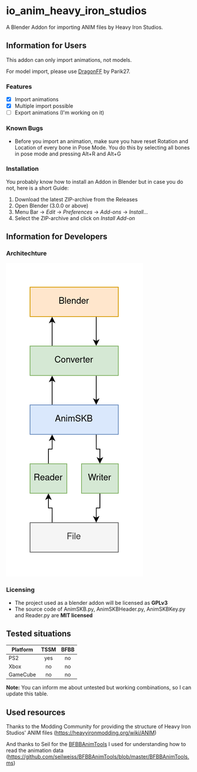 # io_anim_heavy_iron_studios
A Blender Addon for importing ANIM files by Heavy Iron Studios.

## Information for Users

This addon can only import animations, not models.

For model import, please use [DragonFF](https://github.com/Parik27/DragonFF) by Parik27.

### Features

- [x] Import animations
- [x] Multiple import possible
- [ ] Export animations (I'm working on it)

### Known Bugs

- Before you import an animation, make sure you have reset Rotation and Location of every bone in Pose Mode. You do this by selecting all bones in pose mode and pressing Alt+R and Alt+G

### Installation

You probably know how to install an Addon in Blender but in case you do not, here is a short Guide:

1. Download the latest ZIP-archive from the Releases
2. Open Blender (3.0.0 or above)
3. Menu Bar -> _Edit_ -> _Preferences_ -> _Add-ons_ -> _Install..._
4. Select the ZIP-archive and click on _Install Add-on_

## Information for Developers

### Architechture

![diagram of the architechture](https://raw.githubusercontent.com/BassBoy320/io_anim_heavy_iron_studios/main/images/architechture.png)

### Licensing

- The project used as a blender addon will be licensed as **GPLv3**
- The source code of AnimSKB.py, AnimSKBHeader.py, AnimSKBKey.py and Reader.py are **MIT licensed**

## Tested situations

| Platform | TSSM | BFBB |
| -------- | :--: | :--: |
| PS2      | yes  |  no  |
| Xbox     |  no  |  no  |
| GameCube |  no  |  no  |

**Note:** You can inform me about untested but working combinations, so I can update this table.

## Used resources

Thanks to the Modding Community for providing the structure of Heavy Iron Studios' ANIM files (https://heavyironmodding.org/wiki/ANIM)

And thanks to Seil for the [BFBBAnimTools](https://github.com/seilweiss/BFBBAnimTools) I used for understanding how to read the animation data (https://github.com/seilweiss/BFBBAnimTools/blob/master/BFBBAnimTools.ms)